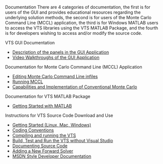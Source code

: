 Documentation
There are 4 categories of documentation, the first is for users of the GUI and provides educational resources regarding the underlying solution methods, the second is for users of the Monte Carlo Command Line (MCCL) application, the third is for Windows MATLAB users to access the VTS libraries using the VTS MATLAB Package, and the fourth is for developers wishing to access and/or modify the source code.

VTS GUI Documentation
* [Description of the panels in the GUI Application](https://github.com/VirtualPhotonics/Vts.Gui.Wpf/wiki/Software)
* [Video Walkthroughs of the GUI Application]()

Documentation for Monte Carlo Command Line (MCCL) Application
* [Editing Monte Carlo Command Line infiles]()
* [Running MCCL]()
* [Capabilities and Implementation of Conventional Monte Carlo]()

Documentation for VTS MATLAB Package
* [Getting Started with MATLAB]()

Instructions for VTS Source Code Download and Use
* [Getting Started (Linux, Mac, Windows)]()
* [Coding Conventions]()
* [Compiling and running the VTS]()
* [Build, Test and Run the VTS without Visual Studio]()
* [Documenting Source Code]()
* [Adding a New Forward Solver]()
* [MSDN Style Developer Documentation]()  